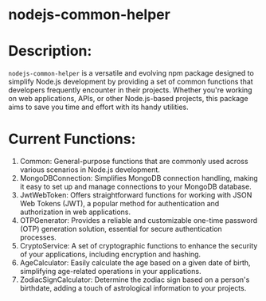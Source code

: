 # nodejs-common-helper

# Description:
`nodejs-common-helper` is a versatile and evolving npm package designed to simplify Node.js development by providing a set of common functions that developers frequently encounter in their projects. Whether you're working on web applications, APIs, or other Node.js-based projects, this package aims to save you time and effort with its handy utilities.

# Current Functions:
1. Common: General-purpose functions that are commonly used across various scenarios in Node.js development.
2. MongoDBConnection: Simplifies MongoDB connection handling, making it easy to set up and manage connections to your MongoDB database.
3. JwtWebToken: Offers straightforward functions for working with JSON Web Tokens (JWT), a popular method for authentication and authorization in web applications.
4. OTPGenerator: Provides a reliable and customizable one-time password (OTP) generation solution, essential for secure authentication processes.
5. CryptoService: A set of cryptographic functions to enhance the security of your applications, including encryption and hashing.
6. AgeCalculator: Easily calculate the age based on a given date of birth, simplifying age-related operations in your applications.
7. ZodiacSignCalculator: Determine the zodiac sign based on a person's birthdate, adding a touch of astrological information to your projects.